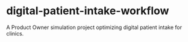 # digital-patient-intake-workflow
A Product Owner simulation project optimizing digital patient intake for clinics.
